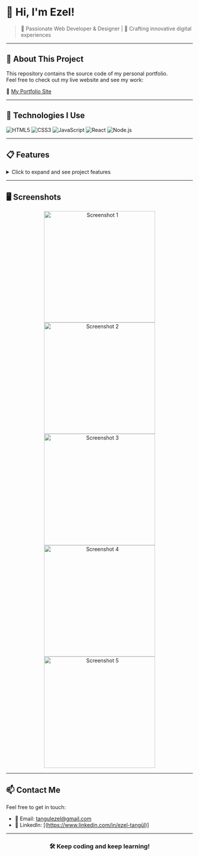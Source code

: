 # 👋 Hi, I'm Ezel!

> 🎨 Passionate Web Developer & Designer | 🚀 Crafting innovative digital experiences

---

## 📂 About This Project

This repository contains the source code of my personal portfolio.  
Feel free to check out my live website and see my work:

🔗 [My Portfolio Site](https://warm-flan-19d563.netlify.app/)

---

## 🚀 Technologies I Use

![HTML5](https://img.shields.io/badge/HTML5-E34F26?style=for-the-badge&logo=html5&logoColor=white)
![CSS3](https://img.shields.io/badge/CSS3-1572B6?style=for-the-badge&logo=css3&logoColor=white)
![JavaScript](https://img.shields.io/badge/JavaScript-F7DF1E?style=for-the-badge&logo=javascript&logoColor=black)
![React](https://img.shields.io/badge/React-61DAFB?style=for-the-badge&logo=react&logoColor=black)
![Node.js](https://img.shields.io/badge/Node.js-339933?style=for-the-badge&logo=node.js&logoColor=white)


---

## 📋 Features

<details>
  <summary>Click to expand and see project features</summary>

- 🚀 Responsive and fast performance  
- 🎨 Modern design with user-friendly interface  
- 🔗 Smooth navigation and seamless experience  
- ⚙️ Integrated animations and effects  
- 📱 Mobile-friendly and cross-device support

</details>

---

## 🖥️ Screenshots

<div align="center">
  <img src="https://i.imgur.com/XnMoa2F.jpg" alt="Screenshot 1" width="300" />
  <img src="https://i.imgur.com/bw2nJI9.jpg" alt="Screenshot 2" width="300" />
  <img src="https://i.imgur.com/m902LF3.jpg" alt="Screenshot 3" width="300" />
  <img src="https://i.imgur.com/UoSPAGe.jpg" alt="Screenshot 4" width="300" />
  <img src="https://i.imgur.com/kMU2Qyt.jpg" alt="Screenshot 5" width="300" />
</div>


---

## 📫 Contact Me

Feel free to get in touch:

- 📧 Email: [tangulezel@gmail.com]()  
- 🔗 LinkedIn: [(https://www.linkedin.com/in/ezel-tangül)]
---

<div align="center">

### 🛠️ Keep coding and keep learning!  

</div>
